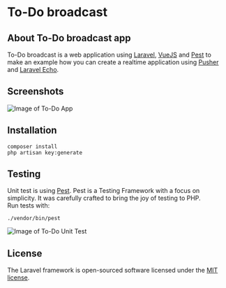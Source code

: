 # To-Do broadcast

## About To-Do broadcast app
To-Do broadcast is a web application using [Laravel](https://laravel.com), [VueJS](https://vuejs.org) and [Pest](https://pestphp.com/) to make an example how you can create a realtime application using [Pusher](https://pusher.com) and [Laravel Echo](https://laravel.com/docs/7.x/broadcasting#installing-laravel-echo). 

## Screenshots
![Image of To-Do App](https://aldorg.com/todoapp.png)

## Installation
```
composer install
php artisan key:generate
```

## Testing
Unit test is using [Pest](https://pestphp.com/). Pest is a Testing Framework with a focus on simplicity. It was carefully crafted to bring the joy of testing to PHP.  
Run tests with:
```
./vendor/bin/pest
```
![Image of To-Do Unit Test](https://aldorg.com/todounit.png)

## License

The Laravel framework is open-sourced software licensed under the [MIT license](https://opensource.org/licenses/MIT).
